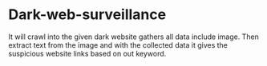 # Dark-web-surveillance
It will crawl into the given dark website gathers all data include image. Then extract text from the image and with the collected data it gives the suspicious website links based on out keyword.
